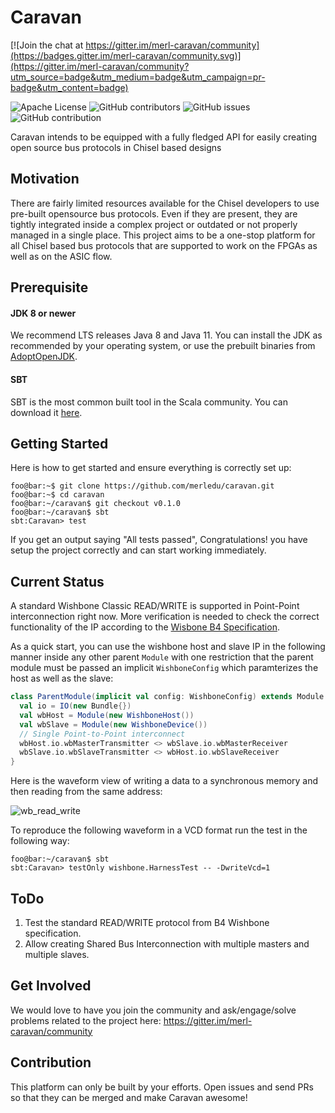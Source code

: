 Caravan
=======================

[![Join the chat at https://gitter.im/merl-caravan/community](https://badges.gitter.im/merl-caravan/community.svg)](https://gitter.im/merl-caravan/community?utm_source=badge&utm_medium=badge&utm_campaign=pr-badge&utm_content=badge)

![Apache License](https://img.shields.io/github/license/merledu/caravan?style=plastic)
![GitHub contributors](https://img.shields.io/github/contributors/merledu/caravan?style=plastic)
![GitHub issues](https://img.shields.io/github/issues/merledu/caravan?color=green&label=issues&style=plastic)
![GitHub contribution](https://img.shields.io/badge/contribution-open%20for%20everyone-informational)

Caravan intends to be equipped with a fully fledged API for easily creating open source bus protocols in Chisel based designs

## Motivation
There are fairly limited resources available for the Chisel developers to use pre-built opensource bus protocols. Even if they are present, they are tightly integrated inside a complex project or outdated or not properly managed in a single place. This project aims to be a one-stop platform for all Chisel based bus protocols that are supported to work on the FPGAs as well as on the ASIC flow.

## Prerequisite
#### JDK 8 or newer

We recommend LTS releases Java 8 and Java 11. You can install the JDK as recommended by your operating system, or use the prebuilt binaries from [AdoptOpenJDK](https://adoptopenjdk.net/).

#### SBT

SBT is the most common built tool in the Scala community. You can download it [here](https://www.scala-sbt.org/download.html).


## Getting Started
Here is how to get started and ensure everything is correctly set up:
```console
foo@bar:~$ git clone https://github.com/merledu/caravan.git
foo@bar:~$ cd caravan
foo@bar:~/caravan$ git checkout v0.1.0
foo@bar:~/caravan$ sbt
sbt:Caravan> test
```
If you get an output saying "All tests passed", Congratulations! you have setup the project correctly and can start working immediately.

## Current Status
A standard Wishbone Classic READ/WRITE is supported in Point-Point interconnection right now. More verification is needed to check the correct functionality of the IP according to the [Wisbone B4 Specification](https://cdn.opencores.org/downloads/wbspec_b4.pdf).

As a quick start, you can use the wishbone host and slave IP in the following manner inside any other parent `Module` with one restriction that the parent module must be passed an implicit `WishboneConfig` which paramterizes the host as well as the slave:

```scala
class ParentModule(implicit val config: WishboneConfig) extends Module {
  val io = IO(new Bundle{})
  val wbHost = Module(new WishboneHost())
  val wbSlave = Module(new WishboneDevice())
  // Single Point-to-Point interconnect
  wbHost.io.wbMasterTransmitter <> wbSlave.io.wbMasterReceiver
  wbSlave.io.wbSlaveTransmitter <> wbHost.io.wbSlaveReceiver
}
```

Here is the waveform view of writing a data to a synchronous memory and then reading from the same address:

![wb_read_write](https://github.com/merledu/caravan/blob/main/doc/wb_timing.png)

To reproduce the following waveform in a VCD format run the test in the following way:
```console
foo@bar:~/caravan$ sbt
sbt:Caravan> testOnly wishbone.HarnessTest -- -DwriteVcd=1
```

## ToDo

1. Test the standard READ/WRITE protocol from B4 Wishbone specification.
2. Allow creating Shared Bus Interconnection with multiple masters and multiple slaves.


## Get Involved

We would love to have you join the community and ask/engage/solve problems related to the project here: https://gitter.im/merl-caravan/community

## Contribution
This platform can only be built by your efforts. Open issues and send PRs so that they can be merged and make Caravan awesome! 
